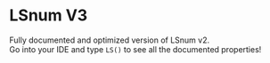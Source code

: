 # LSnum V3
Fully documented and optimized version of LSnum v2.<br>
Go into your IDE and type `LS()` to see all the documented properties!
